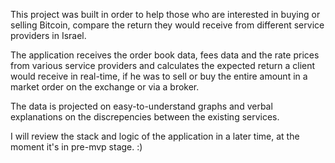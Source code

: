 This project was built in order to help those who are interested in buying or selling Bitcoin, compare the return they would receive from different service providers in Israel.

The application receives the order book data, fees data and the rate prices from various service providers and calculates the expected return a client would receive in real-time, if he was to sell or buy the entire amount in a market order on the exchange or via a broker. 

The data is projected on easy-to-understand graphs and verbal explanations on the discrepencies between the existing services.

I will review the stack and logic of the application in a later time, at the moment it's in pre-mvp stage. :)

